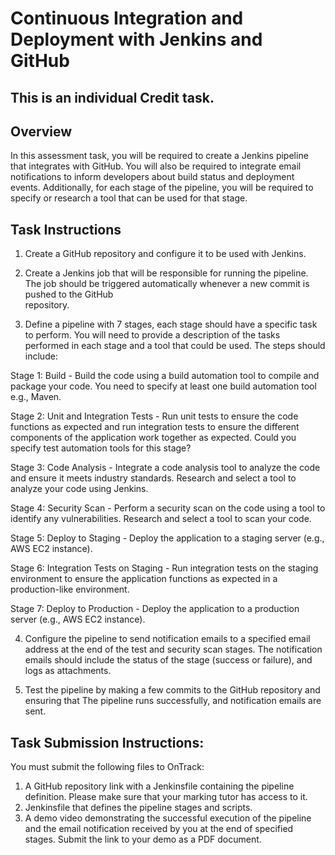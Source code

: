 # Continuous Integration and Deployment with Jenkins and GitHub


## This is an individual Credit task. 
## Overview
In this assessment task, you will be required to create a Jenkins pipeline that integrates with
GitHub. You will also be required to integrate email notifications to inform developers about
build status and deployment events. Additionally, for each stage of the pipeline, you will be
required to specify or research a tool that can be used for that stage.

## Task Instructions
1. Create a GitHub repository and configure it to be used with Jenkins.
   
3. Create a Jenkins job that will be responsible for running the pipeline. The job should
be triggered automatically whenever a new commit is pushed to the GitHub  
repository.

4. Define a pipeline with 7 stages, each stage should have a specific task to perform. You
will need to provide a description of the tasks performed in each stage and a tool that
could be used. The steps should include: 

Stage 1: Build - Build the code using a build automation tool to compile and package
your code. You need to specify at least one build automation tool e.g., Maven.

Stage 2: Unit and Integration Tests - Run unit tests to ensure the code functions as
expected and run integration tests to ensure the different components of the
application work together as expected. Could you specify test automation tools for
this stage?

Stage 3: Code Analysis - Integrate a code analysis tool to analyze the code and ensure
it meets industry standards. Research and select a tool to analyze your code using
Jenkins.

Stage 4: Security Scan - Perform a security scan on the code using a tool to identify
any vulnerabilities. Research and select a tool to scan your code.

Stage 5: Deploy to Staging - Deploy the application to a staging server (e.g., AWS EC2
instance).

Stage 6: Integration Tests on Staging - Run integration tests on the staging
environment to ensure the application functions as expected in a production-like
environment.

Stage 7: Deploy to Production - Deploy the application to a production server (e.g.,
AWS EC2 instance).


4. Configure the pipeline to send notification emails to a specified email address at the
end of the test and security scan stages. The notification emails should include the status
of the stage (success or failure), and logs as attachments.

5. Test the pipeline by making a few commits to the GitHub repository and ensuring that
The pipeline runs successfully, and notification emails are sent.

## Task Submission Instructions:
You must submit the following files to OnTrack:
1. A GitHub repository link with a Jenkinsfile containing the pipeline definition. Please
make sure that your marking tutor has access to it.
2. Jenkinsfile that defines the pipeline stages and scripts.
3. A demo video demonstrating the successful execution of the pipeline and the
email notification received by you at the end of specified stages. Submit the link to
your demo as a PDF document.
